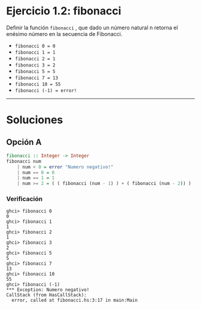 # Ejercicio 1.2: fibonacci

Definir la función `fibonacci` , que dado un número natural n retorna el enésimo número en la secuencia de Fibonacci.

- `fibonacci 0 = 0`
- `fibonacci 1 = 1`
- `fibonacci 2 = 1`
- `fibonacci 3 = 2`
- `fibonacci 5 = 5`
- `fibonacci 7 = 13`
- `fibonacci 10 = 55`
- `fibonacci (-1) = error!`

---

# Soluciones

## Opción A

```haskell
fibonacci :: Integer -> Integer
fibonacci num
    | num < 0 = error "Numero negativo!"
    | num == 0 = 0
    | num == 1 = 1
    | num >= 2 = ( ( fibonacci (num - 1) ) + ( fibonacci (num - 2)) )
```

### Verificación

```
ghci> fibonacci 0
0
ghci> fibonacci 1
1
ghci> fibonacci 2
1
ghci> fibonacci 3
2
ghci> fibonacci 5
5
ghci> fibonacci 7
13
ghci> fibonacci 10
55
ghci> fibonacci (-1)
*** Exception: Numero negativo!
CallStack (from HasCallStack):
  error, called at fibonacci.hs:3:17 in main:Main
```